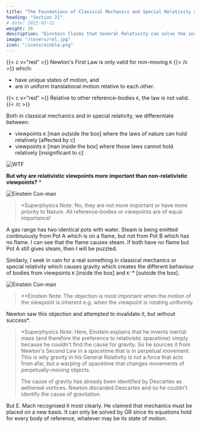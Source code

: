 ```yaml
---
title: "The Foundations of Classical Mechanics and Special Relativity are Unsatisfactory"
heading: "Section 21"
# date: 2022-03-22
weight: 36
description: "Einstein Claims that General Relativity can solve the insufficiencies of Classical Mechanics"
image: "/covers/rel.jpg"
icon: "/icons/einbla.png"
---
```



{{< c v="red" >}} Newton's First Law <!-- 1 Classical mechanics starts with the following law=  Material particles far from other material particles continue to move uniformly in a straight line or a state of rest.  This law --> is only valid for non-moving `K` {{< /c >}} which: 
- have unique states of motion, and 
- are in uniform translational motion relative to each other. 


{{< c v="red" >}} Relative to other reference-bodies `K`, the law is not valid.{{< /c >}} 

Both in classical mechanics and in special relativity, we differentiate between:
- viewpoints `K` [man outside the box]  where the laws of nature can hold relatively [affected by c]
- viewpoints `K` [man inside the box] where those laws cannot hold relatively [insignificant to c] <!-- to which these laws do not hold -->

![WTF](/graphics/wtf.png)

<!-- But no person whose mode of thought is logical can rest satisfied with this condition of things. He asks=  --> 

**But why are relativistic viewpoints more important than non-relativistic viewpoints?** * <!-- reference-bodies (or their states of motion) given priority over other reference-bodies (or their states of motion) -->

![Einstein Con-man](/avatars/einbla.png)

> *Superphysics Note: No, they are not more important or have more priority to Nature. All reference-bodies or viewpoints are of equal importance!


A gas range has two identical pots with water. Steam is being emitted continuously from Pot A which is on a flame, but not from Pot B which has no flame. <!-- I am surprised at this, even if I have never seen either a gas range or a pan before. But if I now notice a luminous something of bluish colour under the first pan but not under the other, I cease to be astonished, even if I have never before seen a gas flame.  --> I can see that the flame causes steam. If both have no flame but Pot A still gives steam, then I will be puzzled.
<!-- For I can only say that this bluish something will cause the emission of the steam, or at least possibly it may do so. If, however, I notice the bluish something in neither case, and if I observe that the one continuously emits steam whilst the other does not, then I shall remain astonished and dissatisfied until I have discovered some circumstance to which I can attribute the different behaviour of the two pans. -->

Similarly, I seek in vain for a real something in classical mechanics or special relativity which causes gravity <!--  to which I can attribute --> which creates the different behaviour of bodies from <!-- with respect to the --> viewpoints `K` [inside the box] and `K'`* [outside the box]. 

![Einstein Con-man](/avatars/einbla.png)

> **Einstein Note: The objection is most important when the motion of the viewpoint is inherent<!-- . reference-body is of such a nature that it does not require any external agency for its maintenance, --> e.g. when the viewpoint is rotating uniformly.


Newton saw this objection and attempted to invalidate it, but without success*. 


> *Superphysics Note: Here, Einstein explains that he invents inertial mass (and therefore the preference to relativistic spacetime) simply because he couldn't find the cause for gravity. So he sources it from Newton's Second Law in a spacetime that is in perpetual movement. This is why gravity in his General Relativity is not a force that acts from afar, but a warping of spacetime that changes movements of perpetually-moving objects.  <p>The cause of gravity has already been identified by Descartes as aethereal vortices. Newton discarded Descartes and so he couldn't identify the cause of gravitation.


<!-- Einstein tries to source gravity from Newton's 2nd Law -- that's why he has to impose that everything is moving! -->


But E. Mach recognised it most clearly. He claimed that mechanics must be placed on a new basis. It can only be solved by GR since its equations hold for every body of reference, whatever may be its state of motion.


